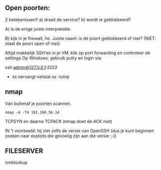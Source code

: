 ## Open poorten: ##

2 betekenissen!! 
    a) draait de service? 
    b) wordt ie geblokkeerd? 

A) is de enige juiste interpretatie.

B) kijk in je firewall, he. Juiste naam: is de poort geblokkeerd of niet? (NIET: staat de poort open of niet)



Altijd makkelijk SSH'en in je VM:
klik op port forwarding en controleer de settings
Op Windows: gebruik putty en login via: 


ssh admin@127.0.0.1:2222




- ss vervangt netstat
ss -tulnp


## nmap ##

Van buitenaf je poorten scannen.

`nmap -A -T4 192.168.56.14`

TCPSYN en daarna TCPACK (nmap doet de ACK niet)

IN 't voorbeeld: hij ziet zelfs de versie van OpenSSH (dus je kunt beginnen zoeken naar exploits die gevoelig 
zijn aan die versie ;-))

## FILESERVER ##

nmblookup


